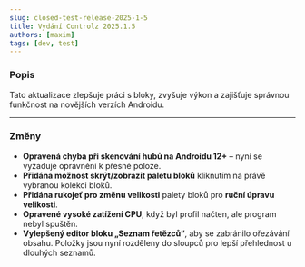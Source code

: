 ```yaml
---
slug: closed-test-release-2025-1-5
title: Vydání Controlz 2025.1.5
authors: [maxim]
tags: [dev, test]
---
```


### Popis

Tato aktualizace zlepšuje práci s bloky, zvyšuje výkon a zajišťuje správnou funkčnost na novějších verzích Androidu.

<!-- truncate -->
---

### Změny

- **Opravená chyba při skenování hubů na Androidu 12+** – nyní se vyžaduje oprávnění k přesné poloze.
- **Přidána možnost skrýt/zobrazit paletu bloků** kliknutím na právě vybranou kolekci bloků.
- **Přidána rukojeť pro změnu velikosti** palety bloků pro **ruční úpravu velikosti**.
- **Opravené vysoké zatížení CPU**, když byl profil načten, ale program nebyl spuštěn.
- **Vylepšený editor bloku „Seznam řetězců“**, aby se zabránilo ořezávání obsahu. Položky jsou nyní rozděleny do sloupců pro lepší přehlednost u dlouhých seznamů.